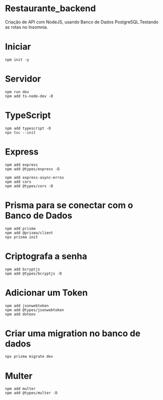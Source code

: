 # Restaurante_backend
Criação de API com NodeJS, usando Banco de Dados PostgreSQL.Testando as rotas no Insomnia.


# Iniciar
```
npm init -y
````


# Servidor
```
npm run dev
npm add ts-node-dev -D
```
# TypeScript
```
npm add typescript -D
npx tsc --init
```
# Express
```
npm add express
npm add @types/express -D
```

```
npm add express-async-erros
npm add cors
npm add @types/cors -D
```


# Prisma para se conectar com o Banco de Dados
```
npm add prisma
npm add @prisma/client
npx prisma init
```

# Criptografa a senha 
```
npm add bcryptjs
npm add @types/bcryptjs -D
```


# Adicionar um Token
```
npm add jsonwebtoken
npm add @types/jsonwebtoken
npm add dotenv
```

# Criar uma migration no banco de dados
```
npx prisma migrate dev
```

# Multer
```
npm add multer
npm add @types/multer -D
```
